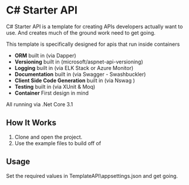 # C# Starter API

C# Starter API is a template for creating APIs developers actually want to use. And creates much of the ground work need to get going.

This template is specifically designed for apis that run inside containers

* **ORM** built in (via Dapper)
* **Versioning** built in (microsoft/aspnet-api-versioning)
* **Logging** built in (via ELK Stack or Azure Monitor)
* **Documentation** built in (via Swagger - Swashbuckler)
* **Client Side Code Generation** built in (via Nswag )
* **Testing** built in (via XUnit & Moq)
* **Container** First design in mind


All running via .Net Core 3.1


## How It Works

1. Clone and open the project.
2. Use the example files to build off of

## Usage

Set the required values in TemplateAPI\appsettings.json
and get going.

